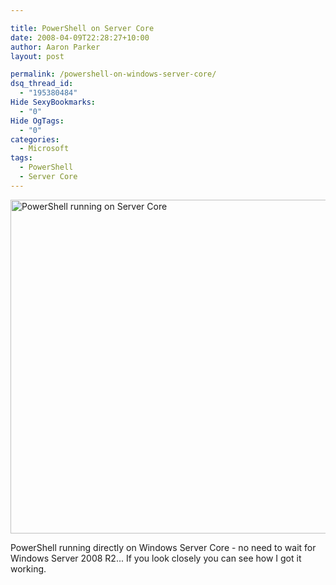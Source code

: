 ```yaml
---

title: PowerShell on Server Core
date: 2008-04-09T22:28:27+10:00
author: Aaron Parker
layout: post

permalink: /powershell-on-windows-server-core/
dsq_thread_id:
  - "195380484"
Hide SexyBookmarks:
  - "0"
Hide OgTags:
  - "0"
categories:
  - Microsoft
tags:
  - PowerShell
  - Server Core
---
```

<img src="{{site.baseurl}}/media/2008/04/servercorepowershell1.png" alt="PowerShell running on Server Core" width="678" height="534" border="0" />

PowerShell running directly on Windows Server Core - no need to wait for Windows Server 2008 R2...  If you look closely you can see how I got it working.